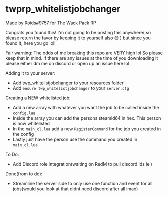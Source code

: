 # twprp_whitelistjobchanger
 Made by Roids#9757 for The Wack Pack RP



Congrats you found this! I'm not going to be posting this anywhere( so please return the favor by keeping it to yourself also 😊 ) but since you found it, here you go lol! 

Fair warning: The odds of me breaking this repo are VERY high lol So please keep that in mind. If there are any issues at the time of you downloading it please either dm me on discord or open up an issue here lol


Adding it to your server:
- Add twp_whitelistjobchanger to your resources folder
- Add `ensure twp_whitelistjobchanger` to your `server.cfg`

Creating a NEW whitelisted job:
- Add a new array with whatever you want the job to be called inside the `config.lua`
- Inside the array you can add the persons steamid64 in hex. This person is now whitelisted
- In the `main_cl.lua` add a new `RegisterCommand` for the job you created in the config
- Lastly just have the person use the command you created in `main_cl.lua`


To Do:
- Add Discord role integration(waiting on RedM to pull discord ids lel)

Done(from to do):
- Streamline the server side to only use one function and event for all jobs(would you look at that didnt need discord after all lmao)
